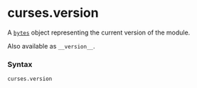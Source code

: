 # curses.version

A [`bytes`](/built-in-types/bytes/) object representing the current version of the module.

Also available as `__version__`.

### Syntax

```python
curses.version
```